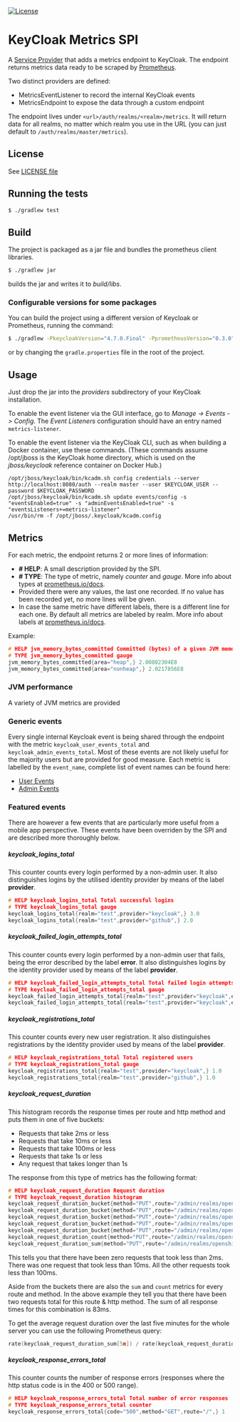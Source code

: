 [![License](https://img.shields.io/:license-Apache2-blue.svg)](http://www.apache.org/licenses/LICENSE-2.0)

# KeyCloak Metrics SPI

A [Service Provider](http://www.keycloak.org/docs/3.0/server_development/topics/providers.html) that adds a metrics endpoint to KeyCloak. The endpoint returns metrics data ready to be scraped by [Prometheus](https://prometheus.io/).

Two distinct providers are defined:

* MetricsEventListener to record the internal KeyCloak events
* MetricsEndpoint to expose the data through a custom endpoint

The endpoint lives under `<url>/auth/realms/<realm>/metrics`. It will return data for all realms, no matter which realm
you use in the URL (you can just default to `/auth/realms/master/metrics`).

## License 

 See [LICENSE file](./LICENSE)

## Running the tests

```sh
$ ./gradlew test
```

## Build

The project is packaged as a jar file and bundles the prometheus client libraries.

```sh
$ ./gradlew jar
```

builds the jar and writes it to _build/libs_.

### Configurable versions for some packages

You can build the project using a different version of Keycloak or Prometheus, running the command:

```sh
$ ./gradlew -PkeycloakVersion="4.7.0.Final" -PprometheusVersion="0.3.0" jar
```

or by changing the `gradle.properties` file in the root of the project.

## Usage

Just drop the jar into the _providers_ subdirectory of your KeyCloak installation.

To enable the event listener via the GUI interface, go to _Manage -> Events -> Config_. The _Event Listeners_ configuration should have an entry named `metrics-listener`.

To enable the event listener via the KeyCloak CLI, such as when building a Docker container, use these commands. (These commands assume /opt/jboss is the KeyCloak home directory, which is used on the _jboss/keycloak_ reference container on Docker Hub.)

    /opt/jboss/keycloak/bin/kcadm.sh config credentials --server http://localhost:8080/auth --realm master --user $KEYCLOAK_USER --password $KEYCLOAK_PASSWORD
    /opt/jboss/keycloak/bin/kcadm.sh update events/config -s "eventsEnabled=true" -s "adminEventsEnabled=true" -s "eventsListeners+=metrics-listener"
    /usr/bin/rm -f /opt/jboss/.keycloak/kcadm.config

## Metrics

For each metric, the endpoint returns 2 or more lines of information:

* **# HELP**: A small description provided by the SPI.
* **# TYPE**: The type of metric, namely _counter_ and _gauge_. More info about types at [prometheus.io/docs](https://prometheus.io/docs/concepts/metric_types/).
* Provided there were any values, the last one recorded. If no value has been recorded yet, no more lines will be given.
* In case the same metric have different labels, there is a different line for each one. By default all metrics are labeled by realm. More info about labels at [prometheus.io/docs](https://prometheus.io/docs/practices/naming/).

Example:
```c
# HELP jvm_memory_bytes_committed Committed (bytes) of a given JVM memory area.
# TYPE jvm_memory_bytes_committed gauge
jvm_memory_bytes_committed{area="heap",} 2.00802304E8
jvm_memory_bytes_committed{area="nonheap",} 2.0217856E8
```

### JVM performance
A variety of JVM metrics are provided

### Generic events
Every single internal Keycloak event is being shared through the endpoint with the metric `keycloak_user_events_total` and `keycloak_admin_events_total`. Most of these events are not likely useful for the majority users but are provided for good measure. Each metric is labelled by the `event_name`, complete list of event names can be found here:

- [User Events](https://www.keycloak.org/docs-api/5.0/javadocs/org/keycloak/events/EventType.html)
- [Admin Events](https://www.keycloak.org/docs-api/5.0/javadocs/org/keycloak/events/admin/OperationType.html)

### Featured events
There are however a few events that are particularly more useful from a mobile app perspective. These events have been overriden by the SPI and are described more thoroughly below.

##### keycloak_logins_total
This counter counts every login performed by a non-admin user. It also distinguishes logins by the utilised identity provider by means of the label **provider**.

```c
# HELP keycloak_logins_total Total successful logins
# TYPE keycloak_logins_total gauge
keycloak_logins_total{realm="test",provider="keycloak",} 3.0
keycloak_logins_total{realm="test",provider="github",} 2.0
```

##### keycloak_failed_login_attempts_total
This counter counts every login performed by a non-admin user that fails, being the error described by the label **error**. It also distinguishes logins by the identity provider used by means of the label **provider**.

```c
# HELP keycloak_failed_login_attempts_total Total failed login attempts
# TYPE keycloak_failed_login_attempts_total gauge
keycloak_failed_login_attempts_total{realm="test",provider="keycloak",error="invalid_user_credentials"} 6.0
keycloak_failed_login_attempts_total{realm="test",provider="keycloak",error="user_not_found"} 2.0
```

##### keycloak_registrations_total
This counter counts every new user registration. It also distinguishes registrations by the identity provider used by means of the label **provider**.

```c
# HELP keycloak_registrations_total Total registered users
# TYPE keycloak_registrations_total gauge
keycloak_registrations_total{realm="test",provider="keycloak",} 1.0
keycloak_registrations_total{realm="test",provider="github",} 1.0
```

##### keycloak_request_duration
This histogram records the response times per route and http method and puts them in one of five buckets:

* Requests that take 2ms or less
* Requests that take 10ms or less
* Requests that take 100ms or less
* Requests that take 1s or less
* Any request that takes longer than 1s

The response from this type of metrics has the following format:

```c
# HELP keycloak_request_duration Request duration
# TYPE keycloak_request_duration histogram
keycloak_request_duration_bucket{method="PUT",route="/admin/realms/openshift/clients/3scale",le="2.0",} 0.0
keycloak_request_duration_bucket{method="PUT",route="/admin/realms/openshift/clients/3scale",le="10.0",} 1.0
keycloak_request_duration_bucket{method="PUT",route="/admin/realms/openshift/clients/3scale",le="100.0",} 2.0
keycloak_request_duration_bucket{method="PUT",route="/admin/realms/openshift/clients/3scale",le="1000.0",} 2.0
keycloak_request_duration_bucket{method="PUT",route="/admin/realms/openshift/clients/3scale",le="+Inf",} 2.0
keycloak_request_duration_count{method="PUT",route="/admin/realms/openshift/clients/3scale",} 2.0
keycloak_request_duration_sum{method="PUT",route="/admin/realms/openshift/clients/3scale",} 83.0
```

This tells you that there have been zero requests that took less than 2ms. There was one request that took less than 10ms. All the other requests took less than 100ms.

Aside from the buckets there are also the `sum` and `count` metrics for every route and method. In the above example they tell you that there have been two requests total for this route & http method. The sum of all response times for this combination is 83ms.

To get the average request duration over the last five minutes for the whole server you can use the following Prometheus query:

```c
rate(keycloak_request_duration_sum[5m]) / rate(keycloak_request_duration_count[5m])
```

##### keycloak_response_errors_total
This counter counts the number of response errors (responses where the http status code is in the 400 or 500 range).

```c
# HELP keycloak_response_errors_total Total number of error responses
# TYPE keycloak_response_errors_total counter
keycloak_response_errors_total{code="500",method="GET",route="/",} 1
```
